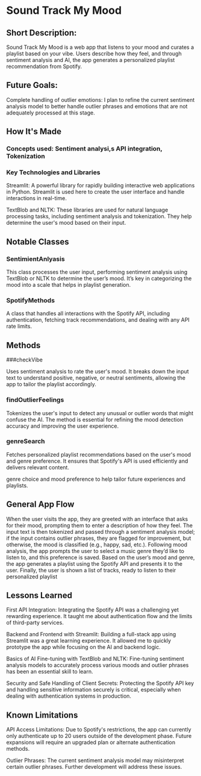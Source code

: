 # Sound Track My Mood
## Short Description:
Sound Track My Mood is a web app that listens to your mood and curates a playlist based on your vibe. Users describe how they feel, and through sentiment analysis and AI, the app generates a personalized playlist recommendation from Spotify.

## Future Goals:

Complete handling of outlier emotions: I plan to refine the current sentiment analysis model to better handle outlier phrases and emotions that are not adequately processed at this stage.

## How It's Made

### Concepts used: Sentiment analysi,s API integration, Tokenization
### Key Technologies and Libraries

Streamlit: A powerful library for rapidly building interactive web applications in Python. Streamlit is used here to create the user interface and handle interactions in real-time.

TextBlob and NLTK: These libraries are used for natural language processing tasks, including sentiment analysis and tokenization. They help determine the user's mood based on their input.

## Notable Classes

### SentimientAnlyasis

This class processes the user input, performing sentiment analysis using TextBlob or NLTK to determine the user’s mood. It’s key in categorizing the mood into a scale that helps in playlist generation.


### SpotifyMethods
A class that handles all interactions with the Spotify API, including authentication, fetching track recommendations, and dealing with any API rate limits.

## Methods
###checkVibe

Uses sentiment analysis to rate the user's mood. It breaks down the input text to understand positive, negative, or neutral sentiments, allowing the app to tailor the playlist accordingly.

### findOutlierFeelings

Tokenizes the user's input to detect any unusual or outlier words that might confuse the AI. The method is essential for refining the mood detection accuracy and improving the user experience.

### genreSearch

Fetches personalized playlist recommendations based on the user's mood and genre preference. It ensures that Spotify's API is used efficiently and delivers relevant content.

genre choice and mood preference to help tailor future experiences and playlists.
## General App Flow

When the user visits the app, they are greeted with an interface that asks for their mood, prompting them to enter a description of how they feel. The input text is then tokenized and passed through a sentiment analysis model; if the input contains outlier phrases, they are flagged for improvement, but otherwise, the mood is classified (e.g., happy, sad, etc.). Following mood analysis, the app prompts the user to select a music genre they’d like to listen to, and this preference is saved. Based on the user’s mood and genre, the app generates a playlist using the Spotify API and presents it to the user. Finally, the user is shown a list of tracks, ready to listen to their personalized playlist

## Lessons Learned
First API Integration:
    Integrating the Spotify API was a challenging yet rewarding experience. It taught me about authentication flow and the limits of third-party services.

Backend and Frontend with Streamlit:
    Building a full-stack app using Streamlit was a great learning experience. It allowed me to quickly prototype the app while focusing on the AI and backend logic.

Basics of AI Fine-tuning with TextBlob and NLTK:
    Fine-tuning sentiment analysis models to accurately process various moods and outlier phrases has been an essential skill to learn.

Security and Safe Handling of Client Secrets:
    Protecting the Spotify API key and handling sensitive information securely is critical, especially when dealing with authentication systems in production.

## Known Limitations
API Access Limitations:
    Due to Spotify's restrictions, the app can currently only authenticate up to 20 users outside of the development phase. Future expansions will require an upgraded plan or alternate authentication methods.

Outlier Phrases:
    The current sentiment analysis model may misinterpret certain outlier phrases. Further development will address these issues.
